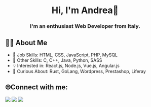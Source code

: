 <h1 align="center">Hi, I'm Andrea👋</h1>
<h3 align="center">I'm an enthusiast Web Developer from Italy.</h3>

## 🙋‍♂️ About Me

 - 🌳 Job Skills: HTML, CSS, JavaScript, PHP, MySQL
 - 🌱 Other Skills: C, C++, Java, Python, SASS
 - 💡 Interested in: React.js, Node.js, Vue.js, Angular.js
 - 🔭 Curious About: Rust, GoLang, Wordpress, Prestashop, Liferay

## 🌐Connect with me:
<a href = "https://www.linkedin.com/in/andrea-grieco-2001/"><img src="https://img.icons8.com/fluent/48/000000/linkedin.png"/></a>
<a href = "mailto:andreagrieco01@gmail.com"><img src="https://img.icons8.com/color/48/000000/gmail-new.png"/></a>
<a href = "https://andreagrieco.dev/"><img src="https://img.icons8.com/color/48/000000/domain--v1.png"/></a>
